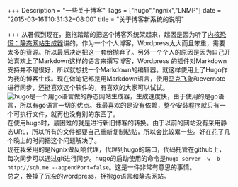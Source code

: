 +++
Description = "一些关于博客"
Tags = ["hugo","ngnix","LNMP"]
date = "2015-03-16T10:31:32+08:00"
title = "关于博客新系统的说明"

+++
从暑假到现在，拖拖踏踏的把这个博客系统架起来，起因是因为听了[内核恐慌：静态网站生成器](http://ipn.li/kernelpanic/3/)讲的，作为一个个人博客，Wordpress太大而且笨重，需要太多的资源。所以最后决定把这一套给抛弃了。另外一个个人的原因是因为自己开始喜欢上了Markdown这样的语言来撰写博客，Wordpress 的插件对Markdown支持并不是很好，所以就想找一个Markdown的编辑器。就这样使用上了Hugo作为我的博客生成。现在做笔记都是用Markdown语言，使用[马克飞象](http://www.snaildev.net/index.html)和evernote进行同步，还挺喜欢这个软件的，有喜欢的大家可以试试。  
![hugo](http://gohugo.io/)是一个用go语言做的静态网站生成器，生成速度快，由于使用的是go语言，所以有go语言一切的优点。我最喜欢的是没有依赖，整个安装程序就只有一个可执行文件，就再也没有别的东西了。  
在使用hugo时，最困难的就是进行新旧博客的转换。由于以前的网站没有采用静态URL，所以所有的文件都要自己重新复制粘贴，所以会比较累一些。好在花了几个晚上的时间把这个问题解决了。  
现在我采用的是Ngnix做反响代理，代理到hugo的端口，代码托管在github上，每次同步可以通过git进行同步。hugo的启动使用的命令是`hugo server -w -b http://sqh.me --appendPort=false`。这是一件非常有意思的事情。  
总之，换掉了冗杂的wordpress，拥抱go语言和静态网站。  
